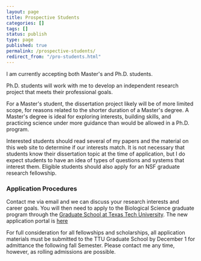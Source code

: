 ```yaml
---
layout: page
title: Prospective Students
categories: []
tags: []
status: publish
type: page
published: true
permalink: /prospective-students/
redirect_from: "/pro-students.html"
---
```


I am currently accepting both Master's and Ph.D. students. 

Ph.D. students will work with me to develop an independent research project that meets their professional goals.

For a Master's student, the dissertation project likely will be of more limited scope, for reasons related to the shorter duration of a Master's degree. A Master's degree is ideal for exploring interests, building skills, and practicing science under more guidance than would be allowed in a Ph.D. program.

Interested students should read several of my papers and the material on this web site to determine if our interests match. It is not necessary that students know their dissertation topic at the time of application, but I do expect students to have an idea of types of questions and systems that interest them. Eligible students should also apply for an NSF graduate research fellowship.

### Application Procedures ###

Contact me via email and we can discuss your research interests and career goals. You will then need to apply to the Biological Science graduate program through the [Graduate School at Texas Tech University][TTU-gradschool].  The new application portal is [here][TTU-grad-app]

For full consideration for all fellowships and scholarships, all application materials must be submitted to the TTU Graduate School by December 1 for admittance the following fall Semester. Please contact me any time, however, as rolling admissions are possible.

[TTU-BIOL]: http://www.biol.ttu.edu
[TTU-gradschool]: http://www.depts.ttu.edu/gradschool/
[TTU-grad-app]: http://www.depts.ttu.edu/gradschool/admissions/howtoapply.php
